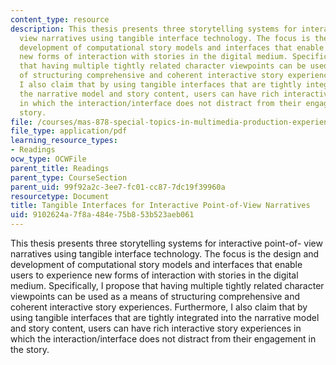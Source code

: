 ```yaml
---
content_type: resource
description: This thesis presents three storytelling systems for interactive point-of-
  view narratives using tangible interface technology. The focus is the design and
  development of computational story models and interfaces that enable users to experience
  new forms of interaction with stories in the digital medium. Specifically, I propose
  that having multiple tightly related character viewpoints can be used as a means
  of structuring comprehensive and coherent interactive story experiences. Furthermore,
  I also claim that by using tangible interfaces that are tightly integrated into
  the narrative model and story content, users can have rich interactive story experiences
  in which the interaction/interface does not distract from their engagement in the
  story.
file: /courses/mas-878-special-topics-in-multimedia-production-experiences-in-interactive-art-fall-2003/9102624a7f8a484e75b853b523aeb061_mazalek.pdf
file_type: application/pdf
learning_resource_types:
- Readings
ocw_type: OCWFile
parent_title: Readings
parent_type: CourseSection
parent_uid: 99f92a2c-3ee7-fc01-cc87-7dc19f39960a
resourcetype: Document
title: Tangible Interfaces for Interactive Point-of-View Narratives
uid: 9102624a-7f8a-484e-75b8-53b523aeb061
---
```

This thesis presents three storytelling systems for interactive point-of- view narratives using tangible interface technology. The focus is the design and development of computational story models and interfaces that enable users to experience new forms of interaction with stories in the digital medium. Specifically, I propose that having multiple tightly related character viewpoints can be used as a means of structuring comprehensive and coherent interactive story experiences. Furthermore, I also claim that by using tangible interfaces that are tightly integrated into the narrative model and story content, users can have rich interactive story experiences in which the interaction/interface does not distract from their engagement in the story.

